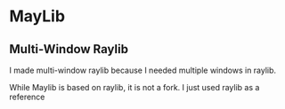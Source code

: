 # MayLib

## Multi-Window Raylib

I made multi-window raylib because I needed multiple windows in raylib.

While Maylib is based on raylib, it is not a fork. I just used raylib as a reference
